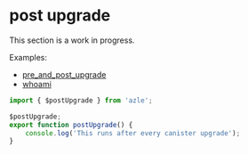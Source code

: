 # post upgrade

This section is a work in progress.

Examples:

-   [pre_and_post_upgrade](https://github.com/demergent-labs/azle/tree/main/examples/pre_and_post_upgrade)
-   [whoami](https://github.com/demergent-labs/azle/tree/main/examples/motoko_examples/whoami)

```typescript
import { $postUpgrade } from 'azle';

$postUpgrade;
export function postUpgrade() {
    console.log('This runs after every canister upgrade');
}
```

